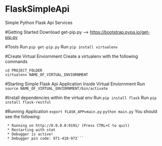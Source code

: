 # FlaskSimpleApi
Simple Python Flask Api Services


#Getting Started
Download get-pip.py --> https://bootstrap.pypa.io/get-pip.py

#Tools
Run ```pip get-pip.py```
Run ```pip install virtualenv```

#Create Virtual Enviornment
Create a virtualenv with the following commands
```
cd PROJECT_FOLDER
virtualenv NAME_OF_VIRTUAL_ENVIORNMENT
```

#Starting Simple Flask Api Application Inside Virtual Enviornment
Run ```source NAME_OF_VIRTUAL_ENVIORNMENT/bin/activate```


#Install dependencies within the virtual env
Run ```pip install flask```
Run ```pip install flask-restful```


#Running Application
```export FLASK_APP=main.py```
```python main.py```
You should see the following:
```(flask)sswalker:FlaskSimpleApi yamashita$ python main.py
 * Running on http://0.0.0.0:9191/ (Press CTRL+C to quit)
 * Restarting with stat
 * Debugger is active!
 * Debugger pin code: 971-410-973```
